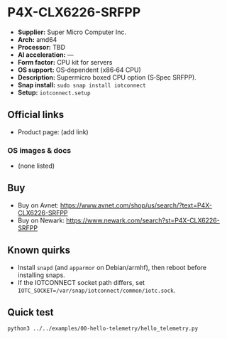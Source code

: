 # P4X-CLX6226-SRFPP

- **Supplier:** Super Micro Computer  Inc.
- **Arch:** amd64
- **Processor:** TBD
- **AI acceleration:** —
- **Form factor:** CPU kit for servers
- **OS support:** OS‑dependent (x86‑64 CPU)
- **Description:** Supermicro boxed CPU option (S‑Spec SRFPP).
- **Snap install:** `sudo snap install iotconnect`
- **Setup:** `iotconnect.setup`

## Official links
- Product page: (add link)

### OS images & docs
- (none listed)

## Buy
- Buy on Avnet: https://www.avnet.com/shop/us/search/?text=P4X-CLX6226-SRFPP
- Buy on Newark: https://www.newark.com/search?st=P4X-CLX6226-SRFPP

## Known quirks
- Install `snapd` (and `apparmor` on Debian/armhf), then reboot before installing snaps.
- If the IOTCONNECT socket path differs, set `IOTC_SOCKET=/var/snap/iotconnect/common/iotc.sock`.

## Quick test
```bash
python3 ../../examples/00-hello-telemetry/hello_telemetry.py
```
